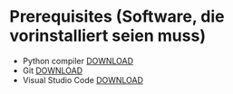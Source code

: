 # Prerequisites (Software, die vorinstalliert seien muss)

- Python compiler [DOWNLOAD](https://www.python.org/ftp/python/3.10.6/python-3.10.6-amd64.exe)
- Git [DOWNLOAD](https://github.com/git-for-windows/git/releases/download/v2.37.3.windows.1/Git-2.37.3-64-bit.exe)
- Visual Studio Code  [DOWNLOAD](https://code.visualstudio.com/sha/download?build=stable&os=win32-x64-user)
